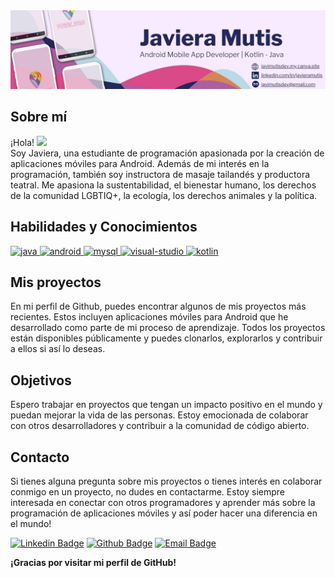 <div align="center">
  <a href="https://www.linkedin.com/in/javieramutis/">
    <img src="https://github.com/javimutis/javimutis/blob/816d0c714f934bdff2066d2d18af5a6f8afed999/banner.jpg?raw=true" alt="Banner a Linkedin">
  </a>
</div>

## Sobre mí

¡Hola! <img src="https://user-images.githubusercontent.com/42378118/110234147-e3259600-7f4e-11eb-95be-0c4047144dea.gif" width="30"><br>
Soy Javiera, una estudiante de programación apasionada por la creación de aplicaciones móviles para Android. Además de mi interés en la programación, también soy instructora de masaje tailandés y productora teatral. Me apasiona la sustentabilidad, el bienestar humano, los derechos de la comunidad LGBTIQ+, la ecología, los derechos animales y la política.

## Habilidades y Conocimientos

<p align="left">
  <a href="https://www.java.com/" target="_blank"> <img src="https://img.icons8.com/color/48/000000/java-coffee-cup-logo.png" alt="java" width="40" height="40"/> </a>
  <a href="https://developer.android.com/" target="_blank"> <img src="https://img.icons8.com/color/48/000000/android-os.png" alt="android" width="40" height="40"/> </a>
  <a href="https://www.mysql.com/" target="_blank"> <img src="https://img.icons8.com/fluency/48/000000/mysql-logo.png" alt="mysql" width="40" height="40"/> </a>
  <a href="https://visualstudio.microsoft.com/" target="_blank"> <img src="https://img.icons8.com/color/48/000000/visual-studio.png" alt="visual-studio" width="40" height="40"/> </a>
  <a href="https://kotlinlang.org/" target="_blank"> <img src="https://img.icons8.com/color/48/000000/kotlin.png" alt="kotlin" width="40" height="40"/> </a>
</p>
  
## Mis proyectos

En mi perfil de Github, puedes encontrar algunos de mis proyectos más recientes. Estos incluyen aplicaciones móviles para Android que he desarrollado como parte de mi proceso de aprendizaje. Todos los proyectos están disponibles públicamente y puedes clonarlos, explorarlos y contribuir a ellos si así lo deseas.
  
## Objetivos 

Espero trabajar en proyectos que tengan un impacto positivo en el mundo y puedan mejorar la vida de las personas. Estoy emocionada de colaborar con otros desarrolladores y contribuir a la comunidad de código abierto.
  
## Contacto

Si tienes alguna pregunta sobre mis proyectos o tienes interés en colaborar conmigo en un proyecto, no dudes en contactarme. Estoy siempre interesada en conectar con otros programadores y aprender más sobre la programación de aplicaciones móviles y así poder hacer una diferencia en el mundo!



[![Linkedin Badge](https://img.shields.io/badge/-javieramutis-blue?style=flat-square&logo=Linkedin&logoColor=white&link=https://www.linkedin.com/in/javieramutis/)](https://www.linkedin.com/in/javieramutis/)
[![Github Badge](https://img.shields.io/badge/-javimutis-black?style=flat-square&logo=github&logoColor=white&link=https://github.com/javimutis)](https://github.com/javimutis)
[![Email Badge](https://img.shields.io/badge/-javimutisdev%40gmail.com-red?style=flat-square&logo=gmail&logoColor=white&link=mailto:javimutisdev%40gmail.com)](mailto:javiera.mutis.frias@gmail.com)

**¡Gracias por visitar mi perfil de GitHub!**






 
